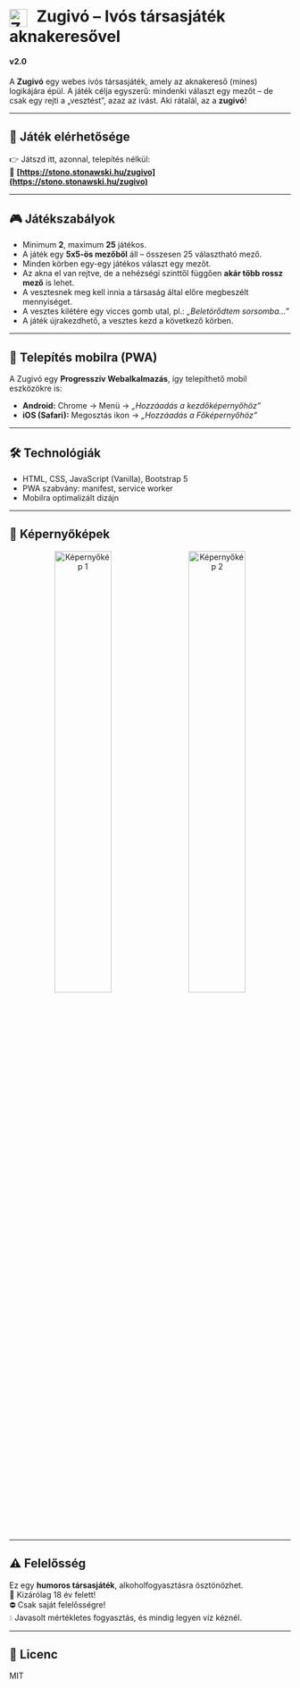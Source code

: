 <h1>
  <img src="https://stono.stonawski.hu/zugivo/img/favicon.png" alt="Zugivó logó" width="32" style="vertical-align: middle; margin-right: 10px;">
  Zugivó – Ivós társasjáték aknakeresővel
</h1>
<h4>v2.0</h4>

A **Zugivó** egy webes ivós társasjáték, amely az aknakereső (mines) logikájára épül. A játék célja egyszerű: mindenki választ egy mezőt – de csak egy rejti a „vesztést”, azaz az ivást. Aki rátalál, az a **zugivó**!

---

## 🔗 Játék elérhetősége

👉 Játszd itt, azonnal, telepítés nélkül:  
📲 **[https://stono.stonawski.hu/zugivo](https://stono.stonawski.hu/zugivo)**

---

## 🎮 Játékszabályok

- Minimum **2**, maximum **25** játékos.
- A játék egy **5x5-ös mezőből** áll – összesen 25 választható mező.
- Minden körben egy-egy játékos választ egy mezőt.
- Az akna el van rejtve, de a nehézségi szinttől függően **akár több rossz mező** is lehet.
- A vesztesnek meg kell innia a társaság által előre megbeszélt mennyiséget.
- A vesztes kilétére egy vicces gomb utal, pl.: *„Beletörődtem sorsomba…”*
- A játék újrakezdhető, a vesztes kezd a következő körben.

---

## 📱 Telepítés mobilra (PWA)

A Zugivó egy **Progresszív Webalkalmazás**, így telepíthető mobil eszközökre is:

- **Android:** Chrome → Menü → *„Hozzáadás a kezdőképernyőhöz”*
- **iOS (Safari):** Megosztás ikon → *„Hozzáadás a Főképernyőhöz”*

---

## 🛠️ Technológiák

- HTML, CSS, JavaScript (Vanilla), Bootstrap 5
- PWA szabvány: manifest, service worker
- Mobilra optimalizált dizájn

---

## 📸 Képernyőképek
<p align="center">
  <img src="https://stono.stonawski.hu/zugivo/img/zscr1.jpg" alt="Képernyőkép 1" width="45%" style="margin-right:10px;">
  <img src="https://stono.stonawski.hu/zugivo/img/zscr2.jpg" alt="Képernyőkép 2" width="45%">
</p>

---

## ⚠️ Felelősség

Ez egy **humoros társasjáték**, alkoholfogyasztásra ösztönözhet.  
🔞 Kizárólag 18 év felett!  
⛔ Csak saját felelősségre!  
💧 Javasolt mértékletes fogyasztás, és mindig legyen víz kéznél.

---

## 📄 Licenc

MIT

